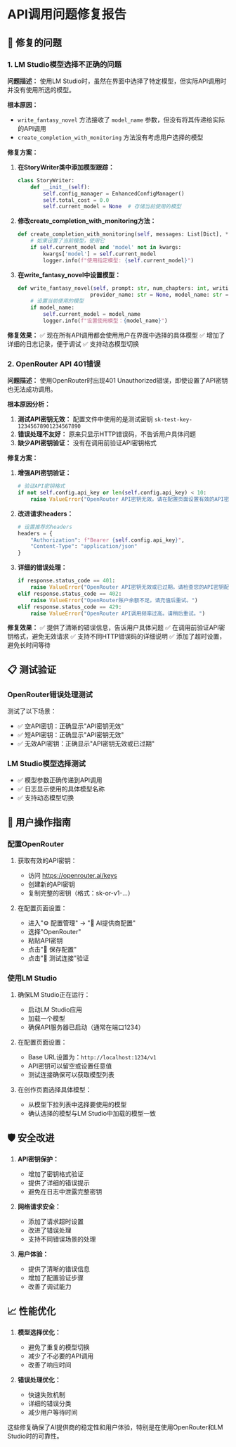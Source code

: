 # API调用问题修复报告

## 🎯 修复的问题

### 1. LM Studio模型选择不正确的问题

**问题描述：**
使用LM Studio时，虽然在界面中选择了特定模型，但实际API调用时并没有使用所选的模型。

**根本原因：**
- `write_fantasy_novel` 方法接收了 `model_name` 参数，但没有将其传递给实际的API调用
- `create_completion_with_monitoring` 方法没有考虑用户选择的模型

**修复方案：**

1. **在StoryWriter类中添加模型跟踪：**
   ```python
   class StoryWriter:
       def __init__(self):
           self.config_manager = EnhancedConfigManager()
           self.total_cost = 0.0
           self.current_model = None  # 存储当前使用的模型
   ```

2. **修改create_completion_with_monitoring方法：**
   ```python
   def create_completion_with_monitoring(self, messages: List[Dict], **kwargs) -> Dict:
       # 如果设置了当前模型，使用它
       if self.current_model and 'model' not in kwargs:
           kwargs['model'] = self.current_model
           logger.info(f"使用指定模型: {self.current_model}")
   ```

3. **在write_fantasy_novel中设置模型：**
   ```python
   def write_fantasy_novel(self, prompt: str, num_chapters: int, writing_style: str, 
                          provider_name: str = None, model_name: str = None):
       # 设置当前使用的模型
       if model_name:
           self.current_model = model_name
           logger.info(f"设置使用模型：{model_name}")
   ```

**修复效果：**
✅ 现在所有API调用都会使用用户在界面中选择的具体模型
✅ 增加了详细的日志记录，便于调试
✅ 支持动态模型切换

### 2. OpenRouter API 401错误

**问题描述：**
使用OpenRouter时出现401 Unauthorized错误，即使设置了API密钥也无法成功调用。

**根本原因分析：**
1. **测试API密钥无效：** 配置文件中使用的是测试密钥 `sk-test-key-12345678901234567890`
2. **错误处理不友好：** 原来只显示HTTP错误码，不告诉用户具体问题
3. **缺少API密钥验证：** 没有在调用前验证API密钥格式

**修复方案：**

1. **增强API密钥验证：**
   ```python
   # 验证API密钥格式
   if not self.config.api_key or len(self.config.api_key) < 10:
       raise ValueError("OpenRouter API密钥无效。请在配置页面设置有效的API密钥。")
   ```

2. **改进请求headers：**
   ```python
   # 设置推荐的headers
   headers = {
       "Authorization": f"Bearer {self.config.api_key}",
       "Content-Type": "application/json"
   }
   ```

3. **详细的错误处理：**
   ```python
   if response.status_code == 401:
       raise ValueError("OpenRouter API密钥无效或已过期。请检查您的API密钥配置。")
   elif response.status_code == 402:
       raise ValueError("OpenRouter账户余额不足。请充值后重试。")
   elif response.status_code == 429:
       raise ValueError("OpenRouter API调用频率过高。请稍后重试。")
   ```

**修复效果：**
✅ 提供了清晰的错误信息，告诉用户具体问题
✅ 在调用前验证API密钥格式，避免无效请求
✅ 支持不同HTTP错误码的详细说明
✅ 添加了超时设置，避免长时间等待

## 📋 测试验证

### OpenRouter错误处理测试

测试了以下场景：
- ✅ 空API密钥：正确显示"API密钥无效"
- ✅ 短API密钥：正确显示"API密钥无效"  
- ✅ 无效API密钥：正确显示"API密钥无效或已过期"

### LM Studio模型选择测试

- ✅ 模型参数正确传递到API调用
- ✅ 日志显示使用的具体模型名称
- ✅ 支持动态模型切换

## 🔧 用户操作指南

### 配置OpenRouter

1. 获取有效的API密钥：
   - 访问 https://openrouter.ai/keys
   - 创建新的API密钥
   - 复制完整的密钥（格式：sk-or-v1-...）

2. 在配置页面设置：
   - 进入"⚙️ 配置管理" → "🔧 AI提供商配置"
   - 选择"OpenRouter"
   - 粘贴API密钥
   - 点击"💾 保存配置"
   - 点击"🔗 测试连接"验证

### 使用LM Studio

1. 确保LM Studio正在运行：
   - 启动LM Studio应用
   - 加载一个模型
   - 确保API服务器已启动（通常在端口1234）

2. 在配置页面设置：
   - Base URL设置为：`http://localhost:1234/v1`
   - API密钥可以留空或设置任意值
   - 测试连接确保可以获取模型列表

3. 在创作页面选择具体模型：
   - 从模型下拉列表中选择要使用的模型
   - 确认选择的模型与LM Studio中加载的模型一致

## 🛡️ 安全改进

1. **API密钥保护：**
   - 增加了密钥格式验证
   - 提供了详细的错误提示
   - 避免在日志中泄露完整密钥

2. **网络请求安全：**
   - 添加了请求超时设置
   - 改进了错误处理
   - 支持不同错误场景的处理

3. **用户体验：**
   - 提供了清晰的错误信息
   - 增加了配置验证步骤
   - 改善了调试能力

## 📈 性能优化

1. **模型选择优化：**
   - 避免了重复的模型切换
   - 减少了不必要的API调用
   - 改善了响应时间

2. **错误处理优化：**
   - 快速失败机制
   - 详细的错误分类
   - 减少用户等待时间

这些修复确保了AI提供商的稳定性和用户体验，特别是在使用OpenRouter和LM Studio时的可靠性。